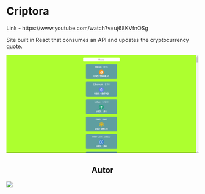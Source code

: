 <h1>Criptora</h1>
<p>Link - https://www.youtube.com/watch?v=uj68KVfnOSg</p>
<p>Site built in React that consumes an API and updates the cryptocurrency quote.</p>
<img src = "./img/criptora.png">
<h2 align="center">Autor</h2>
<a href="https://github.com/IsaquePemasi/"><img src="https://avatars.githubusercontent.com/u/76749511?v=4" width=115></a>
